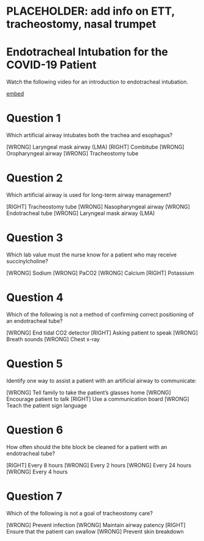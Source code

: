 # PLACEHOLDER: add info on ETT, tracheostomy, nasal trumpet

# Endotracheal Intubation for the COVID-19 Patient

Watch the following video for an introduction to endotracheal intubation.

[embed](https://www.youtube.com/watch?v=iyAQR_Zpf6U&list=PLCT7BA-HcHljIaDw56FoqWILbqGCIxsmG&index=5)

# Question 1
Which artificial airway intubates both the trachea and esophagus?

[WRONG] Laryngeal mask airway (LMA)
[RIGHT] Combitube
[WRONG] Oropharyngeal airway
[WRONG] Tracheostomy tube

# Question 2
Which artificial airway is used for long-term airway management?

[RIGHT] Tracheostomy tube
[WRONG] Nasopharyngeal airway
[WRONG] Endotracheal tube
[WRONG] Laryngeal mask airway (LMA)

# Question 3
Which lab value must the nurse know for a patient who may receive succinylcholine?

[WRONG] Sodium
[WRONG] PaCO2
[WRONG] Calcium
[RIGHT] Potassium

# Question 4
Which of the following is not a method of confirming correct positioning of an endotracheal tube?

[WRONG] End tidal CO2 detector
[RIGHT] Asking patient to speak
[WRONG] Breath sounds
[WRONG] Chest x-ray

# Question 5
Identify one way to assist a patient with an artificial airway to communicate:

[WRONG] Tell family to take the patient’s glasses home
[WRONG] Encourage patient to talk
[RIGHT] Use a communication board
[WRONG] Teach the patient sign language

# Question 6
How often should the bite block be cleaned for a patient with an endotracheal tube?

[RIGHT] Every 8 hours
[WRONG] Every 2 hours
[WRONG] Every 24 hours
[WRONG] Every 4 hours

# Question 7
Which of the following is not a goal of tracheostomy care?

[WRONG] Prevent infection
[WRONG] Maintain airway patency
[RIGHT] Ensure that the patient can swallow
[WRONG] Prevent skin breakdown
